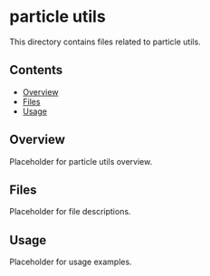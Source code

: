 # particle utils

This directory contains files related to particle utils.

## Contents

- [Overview](#overview)
- [Files](#files)
- [Usage](#usage)

## Overview

Placeholder for particle utils overview.

## Files

Placeholder for file descriptions.

## Usage

Placeholder for usage examples.

